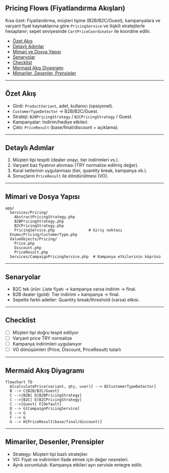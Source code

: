 ## Pricing Flows (Fiyatlandırma Akışları)

Kısa özet: Fiyatlandırma, müşteri tipine (B2B/B2C/Guest), kampanyalara ve varyant fiyat kaynaklarına göre `PricingService` ve ilişkili stratejilerle hesaplanır; sepet seviyesinde `CartPriceCoordinator` ile koordine edilir.

- [Özet Akış](#özet-akış)
- [Detaylı Adımlar](#detaylı-adımlar)
- [Mimari ve Dosya Yapısı](#mimari-ve-dosya-yapısı)
- [Senaryolar](#senaryolar)
- [Checklist](#checklist)
 - [Mermaid Akış Diyagramı](#mermaid-akış-diyagramı)
 - [Mimariler, Desenler, Prensipler](#mimariler-desenler-prensipler)

---

## Özet Akış

- Girdi: `ProductVariant`, adet, kullanıcı (opsiyonel).
- `CustomerTypeDetector` → B2B/B2C/Guest.
- Strateji: `B2BPricingStrategy` / `B2CPricingStrategy` / Guest.
- Kampanyalar: İndirim/hediye etkileri.
- Çıktı: `PriceResult` (base/final/discount + açıklama).

---

## Detaylı Adımlar

1) Müşteri tipi tespiti (dealer onayı, tier indirimleri vs.).
2) Varyant baz fiyatının alınması (TRY normalize edilmiş değer).
3) Kural setlerinin uygulanması (tier, quantity break, kampanya vb.).
4) Sonuçların `PriceResult` ile döndürülmesi (VO).

---

## Mimari ve Dosya Yapısı

```text
app/
  Services/Pricing/
    AbstractPricingStrategy.php
    B2BPricingStrategy.php
    B2CPricingStrategy.php
    PricingService.php               # Giriş noktası
  Enums/Pricing/CustomerType.php
  ValueObjects/Pricing/
    Price.php
    Discount.php
    PriceResult.php
  Services/CampaignPricingService.php  # Kampanya etkilerinin köprüsü
```

---

## Senaryolar

- B2C tek ürün: Liste fiyatı → kampanya varsa indirim → final.
- B2B dealer (gold): Tier indirimi + kampanya → final.
- Sepette farklı adetler: Quantity break/threshold (varsa) etkisi.

---

## Checklist

- [ ] Müşteri tipi doğru tespit ediliyor
- [ ] Varyant price TRY normalize
- [ ] Kampanya indirimleri uygulanıyor
- [ ] VO dönüşümleri (Price, Discount, PriceResult) tutarlı

---

## Mermaid Akış Diyagramı

```mermaid
flowchart TD
  A[calculatePrice(variant, qty, user)] --> B[CustomerTypeDetector]
  B --> C{B2B/B2C/Guest}
  C -->|B2B| D[B2BPricingStrategy]
  C -->|B2C| E[B2CPricingStrategy]
  C -->|Guest| F[Default]
  D --> G[CampaignPricingService]
  E --> G
  F --> G
  G --> H[PriceResult(base/final/discount)]
```

---

## Mimariler, Desenler, Prensipler

- Strategy: Müşteri tipi bazlı stratejiler.
- VO: Fiyat ve indirimleri ifade etmek için değer nesneleri.
- Ayrık sorumluluk: Kampanya etkileri ayrı servisle entegre edilir.


